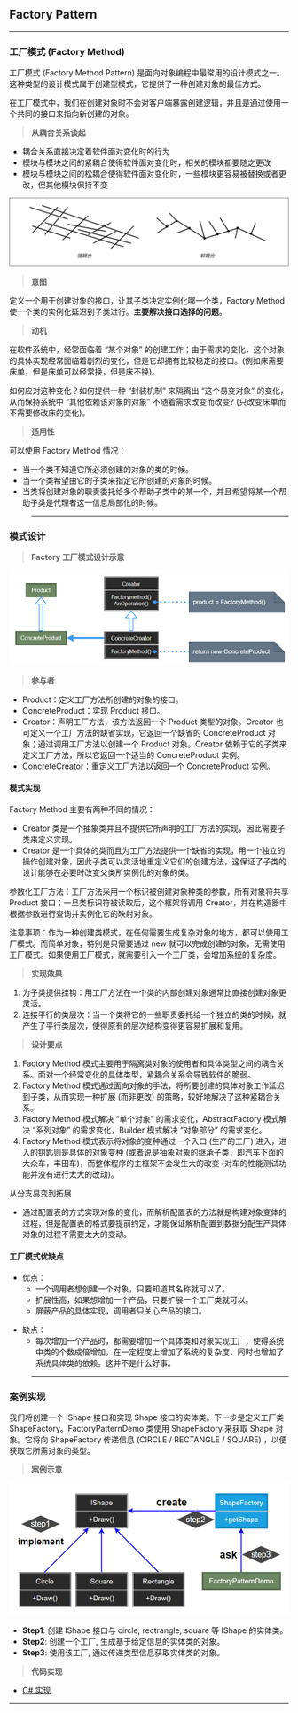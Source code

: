## Factory Pattern

---
### 工厂模式 (Factory Method)

工厂模式 (Factory Method Pattern) 是面向对象编程中最常用的设计模式之一。这种类型的设计模式属于创建型模式，它提供了一种创建对象的最佳方式。

在工厂模式中，我们在创建对象时不会对客户端暴露创建逻辑，并且是通过使用一个共同的接口来指向新创建的对象。

> **从耦合关系谈起**

- 耦合关系直接决定着软件面对变化时的行为
- 模块与模块之间的紧耦合使得软件面对变化时，相关的模块都要随之更改
- 模块与模块之间的松耦合使得软件面对变化时，一些模块更容易被替换或者更改，但其他模块保持不变

![耦合关系](img/耦合关系.dio.png)

> **意图**

定义一个用于创建对象的接口，让其子类决定实例化哪一个类，Factory Method 使一个类的实例化延迟到子类进行。**主要解决接口选择的问题**。

> **动机**

在软件系统中，经常面临着 “某个对象” 的创建工作；由于需求的变化，这个对象的具体实现经常面临着剧烈的变化，但是它却拥有比较稳定的接口。(例如床需要床单，但是床单可以经常换，但是床不换)。
  
如何应对这种变化？如何提供一种 “封装机制” 来隔离出 “这个易变对象” 的变化，从而保持系统中 “其他依赖该对象的对象” 不随着需求改变而改变? (只改变床单而不需要修改床的变化)。

> **适用性**

可以使用 Factory Method 情况：

- 当一个类不知道它所必须创建的对象的类的时候。
- 当一个类希望由它的子类来指定它所创建的对象的时候。
- 当类将创建对象的职责委托给多个帮助子类中的某一个，并且希望将某一个帮助子类是代理者这一信息局部化的时候。

>---
### 模式设计

> **Factory 工厂模式设计示意**

  ![工厂模式结构](img/工厂模式设计.png)

> **参与者**

- Product：定义工厂方法所创建的对象的接口。
- ConcreteProduct：实现 Product 接口。
- Creator：声明工厂方法，该方法返回一个 Product 类型的对象。Creator 也可定义一个工厂方法的缺省实现，它返回一个缺省的 ConcreteProduct 对象；通过调用工厂方法以创建一个 Product 对象。Creator 依赖于它的子类来定义工厂方法，所以它返回一个适当的 ConcreteProduct 实例。
- ConcreteCreator：重定义工厂方法以返回一个 ConcreteProduct 实例。

#### 模式实现

Factory Method 主要有两种不同的情况：
- Creator 类是一个抽象类并且不提供它所声明的工厂方法的实现，因此需要子类来定义实现。
- Creator 是一个具体的类而且为工厂方法提供一个缺省的实现，用一个独立的操作创建对象，因此子类可以灵活地重定义它们的创建方法，这保证了子类的设计能够在必要时改变父类所实例化的对象的类。

参数化工厂方法：工厂方法采用一个标识被创建对象种类的参数，所有对象将共享 Product 接口；一旦类标识符被读取后，这个框架将调用 Creator，并在构造器中根据参数进行查询并实例化它的映射对象。

注意事项：作为一种创建类模式，在任何需要生成复杂对象的地方，都可以使用工厂模式。而简单对象，特别是只需要通过 new 就可以完成创建的对象，无需使用工厂模式。如果使用工厂模式，就需要引入一个工厂类，会增加系统的复杂度。

> **实现效果**

1. 为子类提供挂钩：用工厂方法在一个类的内部创建对象通常比直接创建对象更灵活。
2. 连接平行的类层次：当一个类将它的一些职责委托给一个独立的类的时候，就产生了平行类层次，使得原有的层次结构变得更容易扩展和复用。


> **设计要点**

1. Factory Method 模式主要用于隔离类对象的使用者和具体类型之间的耦合关系。面对一个经常变化的具体类型，紧耦合关系会导致软件的脆弱。
2. Factory Method 模式通过面向对象的手法，将所要创建的具体对象工作延迟到子类，从而实现一种扩展 (而非更改) 的策略，较好地解决了这种紧耦合关系。
3. Factory Method 模式解决 “单个对象” 的需求变化，AbstractFactory 模式解决 “系列对象” 的需求变化，Builder 模式解决 “对象部分” 的需求变化。
4. Factory Method 模式表示将对象的变种通过一个入口 (生产的工厂) 进入，进入的钥匙则是具体的对象变种 (或者说是抽象对象的继承子类，即汽车下面的大众车，丰田车)，而整体程序的主框架不会发生大的改变 (对车的性能测试功能并没有进行太大的改动)。

从分支易变到拓展
- 通过配置表的方式实现对象的变化，而解析配置表的方法就是构建对象变体的过程，但是配置表的格式要提前约定，才能保证解析配置到数据分配生产具体对象的过程不需要太大的变动。

#### 工厂模式优缺点

- 优点： 
  - 一个调用者想创建一个对象，只要知道其名称就可以了。 
  - 扩展性高，如果想增加一个产品，只要扩展一个工厂类就可以。 
  - 屏蔽产品的具体实现，调用者只关心产品的接口。

+ 缺点：
  - 每次增加一个产品时，都需要增加一个具体类和对象实现工厂，使得系统中类的个数成倍增加，在一定程度上增加了系统的复杂度，同时也增加了系统具体类的依赖。这并不是什么好事。

>---
### 案例实现

我们将创建一个 IShape 接口和实现 Shape 接口的实体类。下一步是定义工厂类 ShapeFactory。FactoryPatternDemo 类使用 ShapeFactory 来获取 Shape 对象。它将向 ShapeFactory 传递信息 (CIRCLE / RECTANGLE / SQUARE) ，以便获取它所需对象的类型。

> **案例示意**

  ![案例示意](img/工厂模式案例.png)

- **Step1**: 创建 IShape 接口与 circle, rectrangle, square 等 IShape 的实体类。
- **Step2**: 创建一个工厂, 生成基于给定信息的实体类的对象。
- **Step3**: 使用该工厂, 通过传递类型信息获取实体类的对象。

> **代码实现**

- [C# 实现](../../CodeDemo/DesignPatterns%20For%20CSharp/Creational%20Patterns/Factory%20Method/Creator.cs)

---